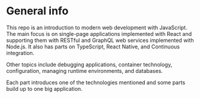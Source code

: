 # General info
This repo is an introduction to modern web development with JavaScript. The main focus is on single-page applications implemented with React and supporting them with RESTful and GraphQL web services implemented with Node.js. It also has parts on TypeScript, React Native, and Continuous integration.

Other topics include debugging applications, container technology, configuration, managing runtime environments, and databases.

Each part introduces one of the technologies mentioned and some parts build up to one big application.
